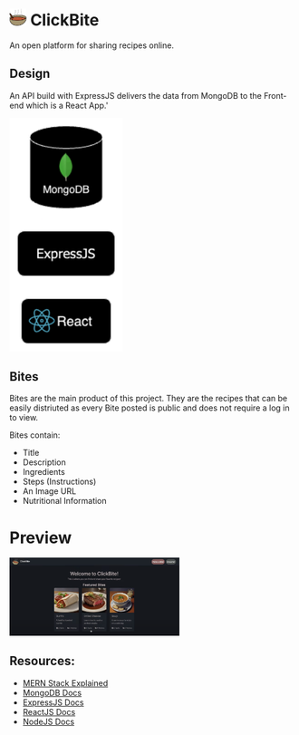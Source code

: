 # <img src='assets/images/ClickBite.png' width=30> ClickBite 
An open platform for sharing recipes online.

## Design
An API build with ExpressJS delivers the data from MongoDB to the Front-end which is a React App.'

<img src='assets/images/ClickBiteDesign.png' width=200>

## Bites

Bites are the main product of this project. They are the recipes that can be easily distriuted as every Bite posted is public and does not require a log in to view.

Bites contain:
- Title
- Description
- Ingredients
- Steps (Instructions)
- An Image URL
- Nutritional Information

# Preview

<img src='assets/images/HomePage.png' width=300>
    
## Resources:

- [MERN Stack Explained](https://www.mongodb.com/mern-stack)
- [MongoDB Docs](https://www.mongodb.com/docs/)
- [ExpressJS Docs](https://expressjs.com/en/4x/api.html)
- [ReactJS Docs](https://react.dev/reference/react)
- [NodeJS Docs](https://nodejs.org/docs/latest/api/)


